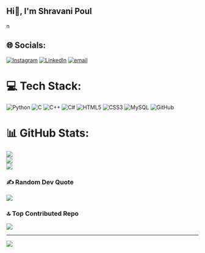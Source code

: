 ## Hi👋, I'm Shravani Poul
n
<!--
**Poulshravani/Poulshravani** is a ✨ _special_ ✨ repository because its `README.md` (this file) appears on your GitHub profile.

Here are some ideas to get you started:

- 🔭 I’m currently working on ...
- 🌱 I’m currently learning Python
- 👯 I’m looking to collaborate on ...
- 🤔 I’m looking for help with ...
- 💬 Ask me about ...
- 📫 How to reach me: Poulshravani2@gmail.com
- 😄 Pronouns: ...
- ⚡ Fun fact: ...
-->

## 🌐 Socials:
[![Instagram](https://img.shields.io/badge/Instagram-%23E4405F.svg?logo=Instagram&logoColor=white)](https://instagram.com/Shravuu_021) [![LinkedIn](https://img.shields.io/badge/LinkedIn-%230077B5.svg?logo=linkedin&logoColor=white)](https://linkedin.com/in/ShravaniPoul) [![email](https://img.shields.io/badge/Email-D14836?logo=gmail&logoColor=white)](mailto:poulshravani2@gmail.com) 

# 💻 Tech Stack:
![Python](https://img.shields.io/badge/python-3670A0?style=for-the-badge&logo=python&logoColor=ffdd54) ![C](https://img.shields.io/badge/c-%2300599C.svg?style=for-the-badge&logo=c&logoColor=white) ![C++](https://img.shields.io/badge/c++-%2300599C.svg?style=for-the-badge&logo=c%2B%2B&logoColor=white) ![C#](https://img.shields.io/badge/c%23-%23239120.svg?style=for-the-badge&logo=csharp&logoColor=white) ![HTML5](https://img.shields.io/badge/html5-%23E34F26.svg?style=for-the-badge&logo=html5&logoColor=white) ![CSS3](https://img.shields.io/badge/css3-%231572B6.svg?style=for-the-badge&logo=css3&logoColor=white) ![MySQL](https://img.shields.io/badge/mysql-4479A1.svg?style=for-the-badge&logo=mysql&logoColor=white) ![GitHub](https://img.shields.io/badge/github-%23121011.svg?style=for-the-badge&logo=github&logoColor=white)
# 📊 GitHub Stats:
![](https://github-readme-stats.vercel.app/api?username=Poulshravani&theme=dark&hide_border=false&include_all_commits=true&count_private=false)<br/>
![](https://nirzak-streak-stats.vercel.app/?user=Poulshravani&theme=dark&hide_border=false)<br/>
![](https://github-readme-stats.vercel.app/api/top-langs/?username=Poulshravani&theme=dark&hide_border=false&include_all_commits=true&count_private=false&layout=compact)

### ✍️ Random Dev Quote
![](https://quotes-github-readme.vercel.app/api?type=horizontal&theme=radical)

### 🔝 Top Contributed Repo
![](https://github-contributor-stats.vercel.app/api?username=Poulshravani&limit=5&theme=dark&combine_all_yearly_contributions=true)

---
[![](https://visitcount.itsvg.in/api?id=Poulshravani&icon=0&color=0)](https://visitcount.itsvg.in)

<!-- Proudly created with GPRM ( https://gprm.itsvg.in ) -->
